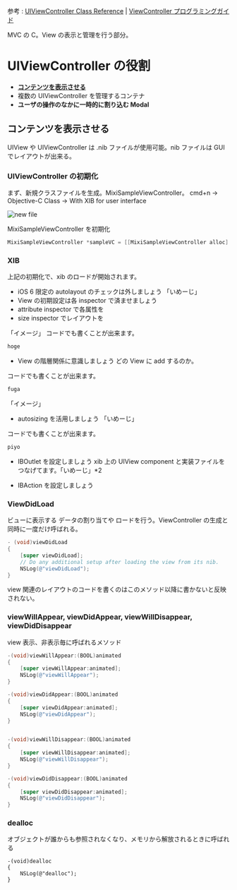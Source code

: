 参考 : [UIViewController Class Reference](http://developer.apple.com/library/ios/#documentation/uikit/reference/UIViewController_Class/Reference/Reference.html) | [ViewController プログラミングガイド](https://developer.apple.com/jp/devcenter/ios/library/documentation/ViewControllerPGforiPhoneOS.pdf)

MVC の C。View の表示と管理を行う部分。

# UIViewController の役割
- [**コンテンツを表示させる**](#UIVC1) 
- 複数の UIViewController を管理するコンテナ
- **ユーザの操作のなかに一時的に割り込む Modal**

## <a name="UIVC1">コンテンツを表示させる
UIView や UIViewController は .nib ファイルが使用可能。nib ファイルは GUI でレイアウトが出来る。

### UIViewController の初期化
まず、新規クラスファイルを生成。MixiSampleViewController。
cmd+n -> Objective-C Class -> With XIB for user interface

![new file](https://github.com/mixi-inc/iOSTraining/blob/master/Doc/Images/1.4/newFile.png)

MixiSampleViewController を初期化
```objective-c
MixiSampleViewController *sampleVC = [[MixiSampleViewController alloc] initWithNibName:@"MixiSampleViewController" bundle:nil];
```

### XIB
上記の初期化で、xib のロードが開始されます。

- iOS 6 限定の autolayout のチェックは外しましょう
「いめーじ」
- View の初期設定は各 inspector で済ませましょう
 - attribute inspector で各属性を
 - size inspector でレイアウトを

「イメージ」
コードでも書くことが出来ます。
```objective-c
hoge
```

- View の階層関係に意識しましょう
どの View に add するのか。

コードでも書くことが出来ます。
```objective-c
fuga
```
「イメージ」
- autosizing を活用しましょう
「いめーじ」

コードでも書くことが出来ます。
```objective-c
piyo
```

- IBOutlet を設定しましょう
xib 上の UIView component と実装ファイルをつなげてます。「いめーじ」*2

- IBAction を設定しましょう

### ViewDidLoad
ビューに表示する データの割り当てや ロードを行う。ViewController の生成と同時に一度だけ呼ばれる。
```objective-c
- (void)viewDidLoad
{
    [super viewDidLoad];
    // Do any additional setup after loading the view from its nib.
    NSLog(@"viewDidLoad");
}
```

view 関連のレイアウトのコードを書くのはこのメソッド以降に書かないと反映されない。

### viewWillAppear, viewDidAppear, viewWillDisappear, viewDidDisappear
view 表示、非表示毎に呼ばれるメソッド

```objective-c
-(void)viewWillAppear:(BOOL)animated
{
    [super viewWillAppear:animated];
    NSLog(@"viewWillAppear");
}

-(void)viewDidAppear:(BOOL)animated
{
    [super viewDidAppear:animated];
    NSLog(@"viewDidAppear");
}


-(void)viewWillDisappear:(BOOL)animated
{
    [super viewWillDisappear:animated];
    NSLog(@"viewWillDisappear");
}

-(void)viewDidDisappear:(BOOL)animated
{
    [super viewDidDisappear:animated];
    NSLog(@"viewDidDisappear");
}
```

### dealloc
オブジェクトが誰からも参照されなくなり、メモリから解放されるときに呼ばれる
```bojective-c
-(void)dealloc
{
    NSLog(@"dealloc");
}
```
